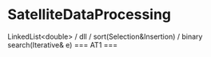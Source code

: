 # SatelliteDataProcessing
LinkedList&lt;double> / dll / sort(Selection&amp;Insertion) / binary search(Iterative&amp; e)
  === AT1 ===
